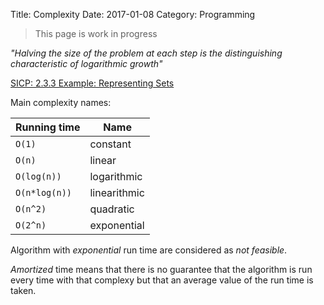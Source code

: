 Title: Complexity
Date: 2017-01-08
Category: Programming


> This page is work in progress

*"Halving the size of the problem at each step is the distinguishing characteristic of logarithmic growth"*

[SICP: 2.3.3 Example: Representing Sets](http://mitpress.mit.edu/sites/default/files/sicp/full-text/book/book-Z-H-16.html#%_sec_2.3.3)

Main complexity names:

| Running time  | Name         |
|---------------|--------------|
| `O(1)`        | constant     |
| `O(n)`        | linear       |
| `O(log(n))`   | logarithmic  |
| `O(n*log(n))` | linearithmic |
| `O(n^2)`      | quadratic    |
| `O(2^n)`      | exponential  |

Algorithm with *exponential* run time are considered as *not feasible*.

*Amortized* time means that there is no guarantee that the algorithm is run every time with that complexy but that an
average value of the run time is taken.
